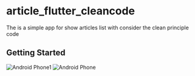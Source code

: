 # article_flutter_cleancode

The is a simple app for show articles list with consider the clean principle code

## Getting Started

![Android Phone1](https://user-images.githubusercontent.com/51888694/146657955-69823291-7fa5-4d7e-a4e1-54d80b7453c2.png)
![Android Phone](https://user-images.githubusercontent.com/51888694/146657961-42c06eb9-7353-49d3-9627-6cfd675f0324.png)
